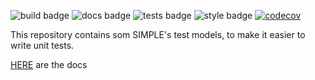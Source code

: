 

![build badge](https://github.com/SIMPLE-BuildingSimulation/test_models/actions/workflows/build.yaml/badge.svg)
![docs badge](https://github.com/SIMPLE-BuildingSimulation/test_models/actions/workflows/docs.yaml/badge.svg)
![tests badge](https://github.com/SIMPLE-BuildingSimulation/test_models/actions/workflows/tests.yaml/badge.svg)
![style badge](https://github.com/SIMPLE-BuildingSimulation/test_models/actions/workflows/style.yaml/badge.svg)
[![codecov](https://codecov.io/gh/SIMPLE-BuildingSimulation/test_models/branch/main/graph/badge.svg?token=MBQU7OBZPQ)](https://codecov.io/gh/SIMPLE-BuildingSimulation/test_models)

This repository contains som SIMPLE's test models, to make it easier to write
unit tests.

[HERE](https://simple-buildingsimulation.github.io/test_models/) are the docs

